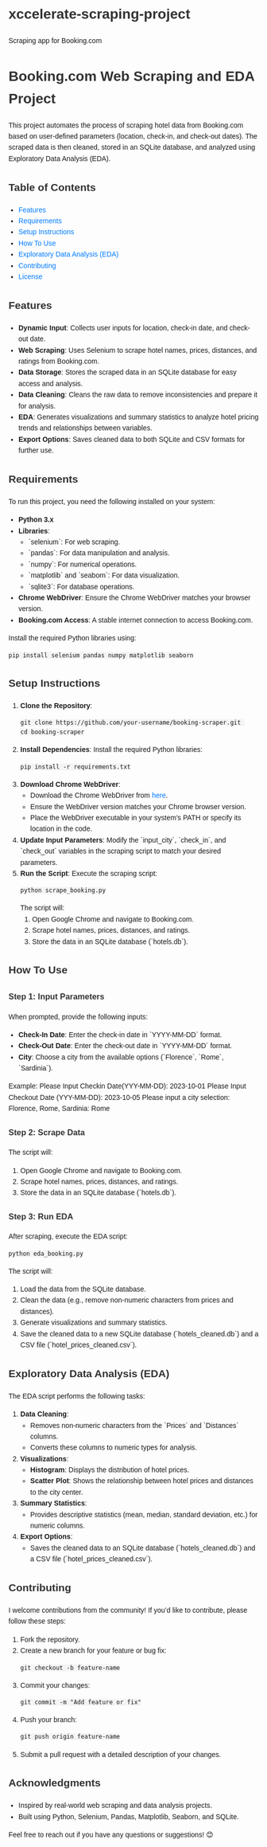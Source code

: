 # xccelerate-scraping-project

Scraping app for Booking.com

<!DOCTYPE html>
<html lang="en">
<head>
    <meta charset="UTF-8">
    <meta name="viewport" content="width=device-width, initial-scale=1.0">
    <title>Booking.com Web Scraping and EDA Project</title>
    <style>
        body {
            font-family: Arial, sans-serif;
            line-height: 1.6;
            margin: 20px;
        }
        h1, h2, h3 {
            color: #333;
        }
        a {
            color: #007BFF;
            text-decoration: none;
        }
        a:hover {
            text-decoration: underline;
        }
        ul {
            padding-left: 20px;
        }
        code {
            background-color: #f4f4f4;
            padding: 2px 5px;
            border-radius: 4px;
            font-family: monospace;
        }
        table {
            width: 100%;
            border-collapse: collapse;
            margin-top: 20px;
        }
        th, td {
            border: 1px solid #ddd;
            padding: 8px;
            text-align: left;
        }
        th {
            background-color: #f4f4f4;
        }
        tr:nth-child(even) {
            background-color: #f9f9f9;
        }
        tr:hover {
            background-color: #f1f1f1;
        }
    </style>
</head>
<body>

<h1>Booking.com Web Scraping and EDA Project</h1>

<p>
This project automates the process of scraping hotel data from Booking.com based on user-defined parameters (location, check-in, and check-out dates). The scraped data is then cleaned, stored in an SQLite database, and analyzed using Exploratory Data Analysis (EDA).
</p>

<h2>Table of Contents</h2>
<ul>
    <li><a href="#features">Features</a></li>
    <li><a href="#requirements">Requirements</a></li>
    <li><a href="#setup-instructions">Setup Instructions</a></li>
    <li><a href="#how-to-use">How To Use</a></li>
    <li><a href="#exploratory-data-analysis-eda">Exploratory Data Analysis (EDA)</a></li>
    <li><a href="#contributing">Contributing</a></li>
    <li><a href="#license">License</a></li>
</ul>

<h2 id="features">Features</h2>
<ul>
    <li><strong>Dynamic Input</strong>: Collects user inputs for location, check-in date, and check-out date.</li>
    <li><strong>Web Scraping</strong>: Uses Selenium to scrape hotel names, prices, distances, and ratings from Booking.com.</li>
    <li><strong>Data Storage</strong>: Stores the scraped data in an SQLite database for easy access and analysis.</li>
    <li><strong>Data Cleaning</strong>: Cleans the raw data to remove inconsistencies and prepare it for analysis.</li>
    <li><strong>EDA</strong>: Generates visualizations and summary statistics to analyze hotel pricing trends and relationships between variables.</li>
    <li><strong>Export Options</strong>: Saves cleaned data to both SQLite and CSV formats for further use.</li>
</ul>

<h2 id="requirements">Requirements</h2>
To run this project, you need the following installed on your system:
<ul>
    <li><strong>Python 3.x</strong></li>
    <li><strong>Libraries</strong>:
        <ul>
            <li>`selenium`: For web scraping.</li>
            <li>`pandas`: For data manipulation and analysis.</li>
            <li>`numpy`: For numerical operations.</li>
            <li>`matplotlib` and `seaborn`: For data visualization.</li>
            <li>`sqlite3`: For database operations.</li>
        </ul>
    </li>
    <li><strong>Chrome WebDriver</strong>: Ensure the Chrome WebDriver matches your browser version.</li>
    <li><strong>Booking.com Access</strong>: A stable internet connection to access Booking.com.</li>
</ul>
Install the required Python libraries using:
<pre><code>pip install selenium pandas numpy matplotlib seaborn</code></pre>

<h2 id="setup-instructions">Setup Instructions</h2>
<ol>
    <li><strong>Clone the Repository</strong>:
        <pre><code>git clone https://github.com/your-username/booking-scraper.git 
cd booking-scraper</code></pre>
    </li>
    <li><strong>Install Dependencies</strong>:
        Install the required Python libraries:
        <pre><code>pip install -r requirements.txt</code></pre>
    </li>
    <li><strong>Download Chrome WebDriver</strong>:
        <ul>
            <li>Download the Chrome WebDriver from <a href="https://sites.google.com/chromium.org/driver/ ">here</a>.</li>
            <li>Ensure the WebDriver version matches your Chrome browser version.</li>
            <li>Place the WebDriver executable in your system's PATH or specify its location in the code.</li>
        </ul>
    </li>
    <li><strong>Update Input Parameters</strong>:
        Modify the `input_city`, `check_in`, and `check_out` variables in the scraping script to match your desired parameters.
    </li>
    <li><strong>Run the Script</strong>:
        Execute the scraping script:
        <pre><code>python scrape_booking.py</code></pre>
        The script will:
        <ol>
            <li>Open Google Chrome and navigate to Booking.com.</li>
            <li>Scrape hotel names, prices, distances, and ratings.</li>
            <li>Store the data in an SQLite database (`hotels.db`).</li>
        </ol>
    </li>
</ol>

<h2 id="how-to-use">How To Use</h2>

### Step 1: Input Parameters

When prompted, provide the following inputs:

<ul>
    <li><strong>Check-In Date</strong>: Enter the check-in date in `YYYY-MM-DD` format.</li>
    <li><strong>Check-Out Date</strong>: Enter the check-out date in `YYYY-MM-DD` format.</li>
    <li><strong>City</strong>: Choose a city from the available options (`Florence`, `Rome`, `Sardinia`).</li>
</ul>
Example:
Please Input Checkin Date(YYY-MM-DD): 2023-10-01
Please Input Checkout Date (YYY-MM-DD): 2023-10-05
Please input a city selection: Florence, Rome, Sardinia: Rome

### Step 2: Scrape Data

The script will:

<ol>
    <li>Open Google Chrome and navigate to Booking.com.</li>
    <li>Scrape hotel names, prices, distances, and ratings.</li>
    <li>Store the data in an SQLite database (`hotels.db`).</li>
</ol>

### Step 3: Run EDA

After scraping, execute the EDA script:

<pre><code>python eda_booking.py</code></pre>

The script will:

<ol>
    <li>Load the data from the SQLite database.</li>
    <li>Clean the data (e.g., remove non-numeric characters from prices and distances).</li>
    <li>Generate visualizations and summary statistics.</li>
    <li>Save the cleaned data to a new SQLite database (`hotels_cleaned.db`) and a CSV file (`hotel_prices_cleaned.csv`).</li>
</ol>

<h2 id="exploratory-data-analysis-eda">Exploratory Data Analysis (EDA)</h2>
The EDA script performs the following tasks:
<ol>
    <li><strong>Data Cleaning</strong>:
        <ul>
            <li>Removes non-numeric characters from the `Prices` and `Distances` columns.</li>
            <li>Converts these columns to numeric types for analysis.</li>
        </ul>
    </li>
    <li><strong>Visualizations</strong>:
        <ul>
            <li><strong>Histogram</strong>: Displays the distribution of hotel prices.</li>
            <li><strong>Scatter Plot</strong>: Shows the relationship between hotel prices and distances to the city center.</li>
        </ul>
    </li>
    <li><strong>Summary Statistics</strong>:
        <ul>
            <li>Provides descriptive statistics (mean, median, standard deviation, etc.) for numeric columns.</li>
        </ul>
    </li>
    <li><strong>Export Options</strong>:
        <ul>
            <li>Saves the cleaned data to an SQLite database (`hotels_cleaned.db`) and a CSV file (`hotel_prices_cleaned.csv`).</li>
        </ul>
    </li>
</ol>

<h2 id="contributing">Contributing</h2>
I welcome contributions from the community! If you’d like to contribute, please follow these steps:
<ol>
    <li>Fork the repository.</li>
    <li>Create a new branch for your feature or bug fix:
        <pre><code>git checkout -b feature-name</code></pre>
    </li>
    <li>Commit your changes:
        <pre><code>git commit -m "Add feature or fix"</code></pre>
    </li>
    <li>Push your branch:
        <pre><code>git push origin feature-name</code></pre>
    </li>
    <li>Submit a pull request with a detailed description of your changes.</li>
</ol>

<h2>Acknowledgments</h2>
<ul>
    <li>Inspired by real-world web scraping and data analysis projects.</li>
    <li>Built using Python, Selenium, Pandas, Matplotlib, Seaborn, and SQLite.</li>
</ul>

<p>
Feel free to reach out if you have any questions or suggestions! 😊
</p>

</body>
</html>
